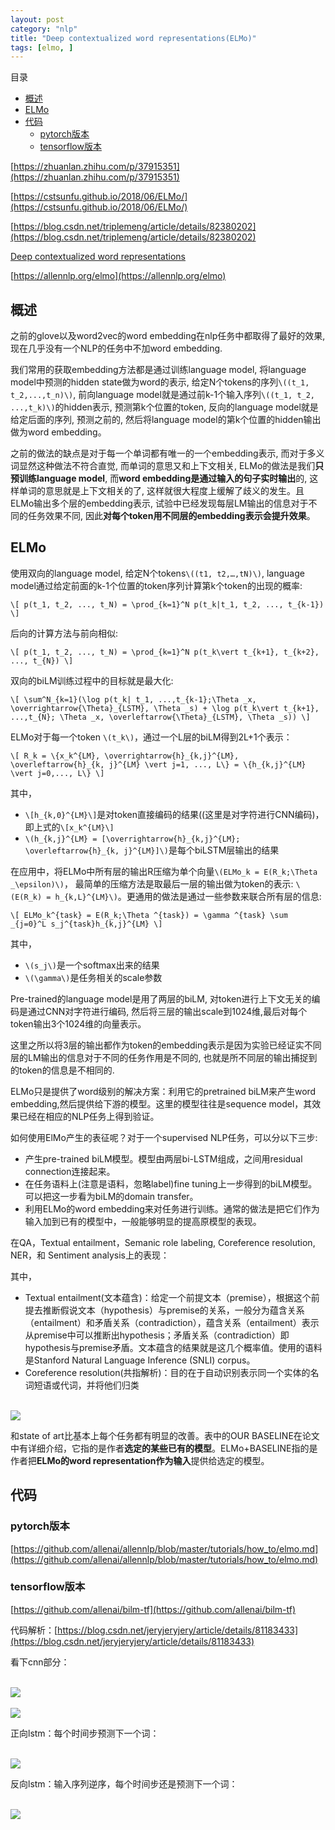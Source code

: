 ```yaml
---
layout: post
category: "nlp"
title: "Deep contextualized word representations(ELMo)"
tags: [elmo, ]
---
```


目录

<!-- TOC -->

- [概述](#概述)
- [ELMo](#elmo)
- [代码](#代码)
    - [pytorch版本](#pytorch版本)
    - [tensorflow版本](#tensorflow版本)

<!-- /TOC -->

[https://zhuanlan.zhihu.com/p/37915351](https://zhuanlan.zhihu.com/p/37915351)

[https://cstsunfu.github.io/2018/06/ELMo/](https://cstsunfu.github.io/2018/06/ELMo/)

[https://blog.csdn.net/triplemeng/article/details/82380202](https://blog.csdn.net/triplemeng/article/details/82380202)

[Deep contextualized word representations](https://arxiv.org/abs/1802.05365)

[https://allennlp.org/elmo](https://allennlp.org/elmo)

## 概述

之前的glove以及word2vec的word embedding在nlp任务中都取得了最好的效果, 现在几乎没有一个NLP的任务中不加word embedding.

我们常用的获取embedding方法都是通过训练language model, 将language model中预测的hidden state做为word的表示, 给定N个tokens的序列`\((t_1, t_2,...,t_n)\)`, 前向language model就是通过前k-1个输入序列`\((t_1, t_2, ...,t_k)\)`的hidden表示, 预测第k个位置的token, 反向的language model就是给定后面的序列, 预测之前的, 然后将language model的第k个位置的hidden输出做为word embedding。

之前的做法的缺点是对于每一个单词都有唯一的一个embedding表示, 而对于多义词显然这种做法不符合直觉, 而单词的意思又和上下文相关, ELMo的做法是我们**只预训练language model**, 而**word embedding是通过输入的句子实时输出**的, 这样单词的意思就是上下文相关的了, 这样就很大程度上缓解了歧义的发生。且ELMo输出多个层的embedding表示, 试验中已经发现每层LM输出的信息对于不同的任务效果不同, 因此**对每个token用不同层的embedding表示会提升效果**。

## ELMo

使用双向的language model, 给定N个tokens`\((t1, t2,…,tN)\)`, language model通过给定前面的k-1个位置的token序列计算第k个token的出现的概率:

`\[
p(t_1, t_2, ..., t_N) = \prod_{k=1}^N p(t_k|t_1, t_2, ..., t_{k-1})
\]`

后向的计算方法与前向相似:

`\[
p(t_1, t_2, ..., t_N) = \prod_{k=1}^N p(t_k\vert t_{k+1}, t_{k+2}, ..., t_{N})
\]`

双向的biLM训练过程中的目标就是最大化:

`\[
\sum^N_{k=1}(\log p(t_k| t_1, ...,t_{k-1};\Theta _x, \overrightarrow{\Theta}_{LSTM}, \Theta _s) + \log p(t_k\vert t_{k+1}, ...,t_{N}; \Theta _x, \overleftarrow{\Theta}_{LSTM}, \Theta _s))
\]`

ELMo对于每一个token `\(t_k\)`，通过一个L层的biLM得到2L+1个表示：

`\[
R_k = \{x_k^{LM}, \overrightarrow{h}_{k,j}^{LM}, \overleftarrow{h}_{k, j}^{LM} \vert j=1, ..., L\} = \{h_{k,j}^{LM} \vert j=0,..., L\}
\]`

其中，

+ `\[h_{k,0}^{LM}\]`是对token直接编码的结果((这里是对字符进行CNN编码)，即上式的`\[x_k^{LM}\]`
+ `\(h_{k,j}^{LM} = [\overrightarrow{h}_{k,j}^{LM}; \overleftarrow{h}_{k, j}^{LM}]\)`是每个biLSTM层输出的结果

在应用中，将ELMo中所有层的输出R压缩为单个向量`\(ELMo_k = E(R_k;\Theta _\epsilon)\)`， 最简单的压缩方法是取最后一层的输出做为token的表示: `\(E(R_k) = h_{k,L}^{LM}\)`。更通用的做法是通过一些参数来联合所有层的信息:

`\[
ELMo_k^{task} = E(R_k;\Theta ^{task}) = \gamma ^{task} \sum _{j=0}^L s_j^{task}h_{k,j}^{LM}
\]`

其中，

+ `\(s_j\)`是一个softmax出来的结果
+ `\(\gamma\)`是任务相关的scale参数

Pre-trained的language model是用了两层的biLM, 对token进行上下文无关的编码是通过CNN对字符进行编码, 然后将三层的输出scale到1024维,最后对每个token输出3个1024维的向量表示。

这里之所以将3层的输出都作为token的embedding表示是因为实验已经证实不同层的LM输出的信息对于不同的任务作用是不同的, 也就是所不同层的输出捕捉到的token的信息是不相同的.

ELMo只是提供了word级别的解决方案：利用它的pretrained biLM来产生word embedding,然后提供给下游的模型。这里的模型往往是sequence model，其效果已经在相应的NLP任务上得到验证。

如何使用ElMo产生的表征呢？对于一个supervised NLP任务，可以分以下三步:

+ 产生pre-trained biLM模型。模型由两层bi-LSTM组成，之间用residual connection连接起来。
+ 在任务语料上(注意是语料，忽略label)fine tuning上一步得到的biLM模型。可以把这一步看为biLM的domain transfer。
+ 利用ELMo的word embedding来对任务进行训练。通常的做法是把它们作为输入加到已有的模型中，一般能够明显的提高原模型的表现。

在QA，Textual entailment，Semanic role labeling, Coreference resolution, NER，和 Sentiment analysis上的表现：

其中，

+ Textual entailment(文本蕴含)：给定一个前提文本（premise），根据这个前提去推断假说文本（hypothesis）与premise的关系，一般分为蕴含关系（entailment）和矛盾关系（contradiction），蕴含关系（entailment）表示从premise中可以推断出hypothesis；矛盾关系（contradiction）即hypothesis与premise矛盾。文本蕴含的结果就是这几个概率值。使用的语料是Stanford Natural Language Inference (SNLI) corpus。
+ Coreference resolution(共指解析)：目的在于自动识别表示同一个实体的名词短语或代词，并将他们归类

<html>
<br/>

<img src='../assets/elmo-experiment1.png' style='max-height: 200px;max-width:500px'/>
<br/>

</html>

和state of art比基本上每个任务都有明显的改善。表中的OUR BASELINE在论文中有详细介绍，它指的是作者**选定的某些已有的模型**。ELMo+BASELINE指的是作者把**ELMo的word representation作为输入**提供给选定的模型。


## 代码

### pytorch版本

[https://github.com/allenai/allennlp/blob/master/tutorials/how_to/elmo.md](https://github.com/allenai/allennlp/blob/master/tutorials/how_to/elmo.md)

### tensorflow版本

[https://github.com/allenai/bilm-tf](https://github.com/allenai/bilm-tf)

代码解析：[https://blog.csdn.net/jeryjeryjery/article/details/81183433](https://blog.csdn.net/jeryjeryjery/article/details/81183433)

看下cnn部分：

<html>
<br/>

<img src='../assets/char-cnn-1.png' style='max-height: 350px;max-width:500px'/>
<br/>

</html>

<html>
<br/>

<img src='../assets/char-cnn-2.png' style='max-height: 350px;max-width:500px'/>
<br/>

</html>


正向lstm：每个时间步预测下一个词：

<html>
<br/>

<img src='../assets/elmo-lstm.png' style='max-height: 350px;max-width:500px'/>
<br/>

</html>

反向lstm：输入序列逆序，每个时间步还是预测下一个词：

<html>
<br/>

<img src='../assets/elmo-reverse-lstm.png' style='max-height: 350px;max-width:500px'/>
<br/>

</html>

